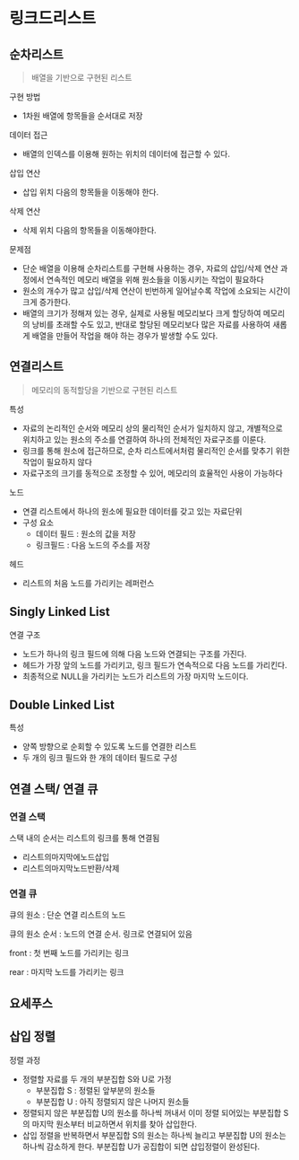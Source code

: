 # 링크드리스트

## 순차리스트

> 배열을 기반으로 구현된 리스트

구현 방법

- 1차원 배열에 항목들을 순서대로 저장

데이터 접근

- 배열의 인덱스를 이용해 원하는 위치의 데이터에 접근할 수 있다.

삽입 연산

- 삽입 위치 다음의 항목들을 이동해야 한다.

삭제 연산

- 삭제 위치 다음의 항목들을 이동해야한다.

문제점

- 단순 배열을 이용해 순차리스트를 구현해 사용하는 경우, 자료의 삽입/삭제 연산 과정에서 연속적인 메모리 배열을 위해 원소들을 이동시키는 작업이 필요하다
- 원소의 개수가 많고 삽입/삭제 연산이 빈번하게 일어날수록 작업에 소요되는 시간이 크게 증가한다.
- 배열의 크기가 정해져 있는 경우, 실제로 사용될 메모리보다 크게 할당하여 메모리의 낭비를 초래할 수도 있고, 반대로 할당된 메모리보다 많은 자료를 사용하여 새롭게 배열을 만들어 작업을 해야 하는 경우가 발생할 수도 있다.

## 연결리스트

> 메모리의 동적할당을 기반으로 구현된 리스트

특성 

- 자료의 논리적인 순서와 메모리 상의 물리적인 순서가 일치하지 않고, 개별적으로 위치하고 있는 원소의 주소를 연결하여 하나의 전체적인 자료구조를 이룬다.
- 링크를 통해 원소에 접근하므로, 순차 리스트에서처럼 물리적인 순서를 맞추기 위한 작업이 필요하지 않다
- 자료구조의 크기를 동적으로 조정할 수 있어, 메모리의 효율적인 사용이 가능하다

노드

- 연결 리스트에서 하나의 원소에 필요한 데이터를 갖고 있는 자료단위
- 구성 요소
  - 데이터 필드 : 원소의 값을 저장
  - 링크필드 : 다음 노드의 주소를 저장

헤드

- 리스트의 처음 노드를 가리키는 레퍼런스

## Singly Linked List

연결 구조

- 노드가 하나의 링크 필드에 의해 다음 노드와 연결되는 구조를 가진다.
- 헤드가 가장 앞의 노드를 가리키고, 링크 필드가 연속적으로 다음 노드를 가리킨다.
- 최종적으로 NULL을 가리키는 노드가 리스트의 가장 마지막 노드이다.

## Double Linked List

특성

- 양쪽 방향으로 순회할 수 있도록 노드를 연결한 리스트
- 두 개의 링크 필드와 한 개의 데이터 필드로 구성

## 연결 스택/ 연결 큐

### 연결 스택

스택 내의 순서는 리스트의 링크를 통해 연결됨

- 리스트의마지막에노드삽입
- 리스트의마지막노드반환/삭제

### 연결 큐

큐의 원소 : 단순 연결 리스트의 노드 

큐의 원소 순서 : 노드의 연결 순서. 링크로 연결되어 있음 

front : 첫 번째 노드를 가리키는 링크 

 rear : 마지막 노드를 가리키는 링크

## 요세푸스

## 삽입 정렬

정렬 과정

- 정렬할 자료를 두 개의 부분집합 S와 U로 가정 
  - 부분집합 S : 정렬된 앞부분의 원소들
  - 부분집합 U : 아직 정렬되지 않은 나머지 원소들
- 정렬되지 않은 부분집합 U의 원소를 하나씩 꺼내서 이미 정렬 되어있는 부분집합 S의 마지막 원소부터 비교하면서 위치를 찾아 삽입한다.
- 삽입 정렬을 반복하면서 부분집합 S의 원소는 하나씩 늘리고 부분집합 U의 원소는 하나씩 감소하게 한다. 부분집합 U가 공집합이 되면 삽입정렬이 완성된다.

